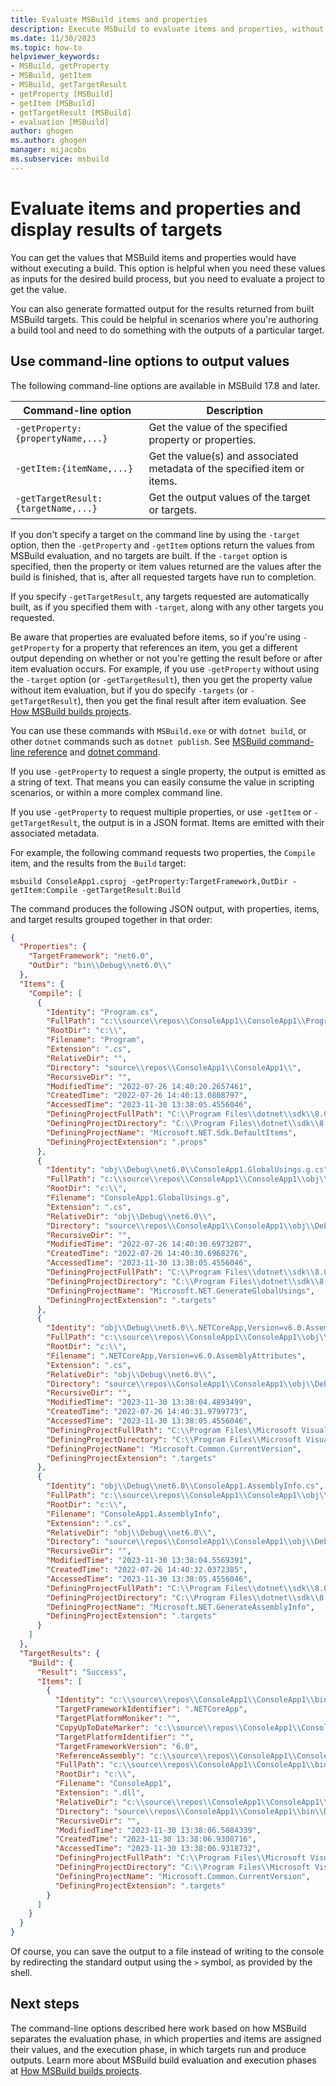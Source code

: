 ```yaml
---
title: Evaluate MSBuild items and properties
description: Execute MSBuild to evaluate items and properties, without necessarily running a full build, or get the results of running a specific target or targets.
ms.date: 11/30/2023
ms.topic: how-to
helpviewer_keywords:
- MSBuild, getProperty
- MSBuild, getItem
- MSBuild, getTargetResult
- getProperty [MSBuild]
- getItem [MSBuild]
- getTargetResult [MSBuild]
- evaluation [MSBuild]
author: ghogen
ms.author: ghogen
manager: mijacobs
ms.subservice: msbuild
---
```

# Evaluate items and properties and display results of targets

You can get the values that MSBuild items and properties would have without executing a build. This option is helpful when you need these values as inputs for the desired build process, but you need to evaluate a project to get the value.

You can also generate formatted output for the results returned from built MSBuild targets. This could be helpful in scenarios where you're authoring a build tool and need to do something with the outputs of a particular target.

## Use command-line options to output values

The following command-line options are available in MSBuild 17.8 and later.

| Command-line option | Description |
| - | - |
|`-getProperty:{propertyName,...}` | Get the value of the specified property or properties. |
|`-getItem:{itemName,...}` | Get the value(s) and associated metadata of the specified item or items. |
|`-getTargetResult:{targetName,...}` | Get the output values of the target or targets. |

If you don't specify a target on the command line by using the `-target` option, then the `-getProperty` and `-getItem` options return the values from MSBuild evaluation, and no targets are built. If the `-target` option is specified, then the property or item values returned are the values after the build is finished, that is, after all requested targets have run to completion.

If you specify `-getTargetResult`, any targets requested are automatically built, as if you specified them with `-target`, along with any other targets you requested.

Be aware that properties are evaluated before items, so if you're using `-getProperty` for a property that references an item, you get a different output depending on whether or not you're getting the result before or after item evaluation occurs.  For example, if you use `-getProperty` without using the `-target` option (or `-getTargetResult`), then you get the property value without item evaluation, but if you do specify `-targets` (or `-getTargetResult`), then you get the final result after item evaluation. See [How MSBuild builds projects](build-process-overview.md).

You can use these commands with `MSBuild.exe` or with `dotnet build`, or other `dotnet` commands such as `dotnet publish`. See [MSBuild command-line reference](msbuild-command-line-reference.md) and [dotnet command](/dotnet/core/tools/dotnet).

If you use `-getProperty` to request a single property, the output is emitted as a string of text. That means you can easily consume the value in scripting scenarios, or within a more complex command line.

If you use `-getProperty` to request multiple properties, or use `-getItem` or `-getTargetResult`, the output is in a JSON format. Items are emitted with their associated metadata.

For example, the following command requests two properties, the `Compile` item, and the results from the `Build` target:

```dotnetcli
msbuild ConsoleApp1.csproj -getProperty:TargetFramework,OutDir -getItem:Compile -getTargetResult:Build
```

The command produces the following JSON output, with properties, items, and target results grouped together in that order:

```json
{
  "Properties": {
    "TargetFramework": "net6.0",
    "OutDir": "bin\\Debug\\net6.0\\"
  },
  "Items": {
    "Compile": [
      {
        "Identity": "Program.cs",
        "FullPath": "c:\\source\\repos\\ConsoleApp1\\ConsoleApp1\\Program.cs",
        "RootDir": "c:\\",
        "Filename": "Program",
        "Extension": ".cs",
        "RelativeDir": "",
        "Directory": "source\\repos\\ConsoleApp1\\ConsoleApp1\\",
        "RecursiveDir": "",
        "ModifiedTime": "2022-07-26 14:40:20.2657461",
        "CreatedTime": "2022-07-26 14:40:13.0808797",
        "AccessedTime": "2023-11-30 13:38:05.4556046",
        "DefiningProjectFullPath": "C:\\Program Files\\dotnet\\sdk\\8.0.100\\Sdks\\Microsoft.NET.Sdk\\targets\\Microsoft.NET.Sdk.DefaultItems.props",
        "DefiningProjectDirectory": "C:\\Program Files\\dotnet\\sdk\\8.0.100\\Sdks\\Microsoft.NET.Sdk\\targets\\",
        "DefiningProjectName": "Microsoft.NET.Sdk.DefaultItems",
        "DefiningProjectExtension": ".props"
      },
      {
        "Identity": "obj\\Debug\\net6.0\\ConsoleApp1.GlobalUsings.g.cs",
        "FullPath": "c:\\source\\repos\\ConsoleApp1\\ConsoleApp1\\obj\\Debug\\net6.0\\ConsoleApp1.GlobalUsings.g.cs",
        "RootDir": "c:\\",
        "Filename": "ConsoleApp1.GlobalUsings.g",
        "Extension": ".cs",
        "RelativeDir": "obj\\Debug\\net6.0\\",
        "Directory": "source\\repos\\ConsoleApp1\\ConsoleApp1\\obj\\Debug\\net6.0\\",
        "RecursiveDir": "",
        "ModifiedTime": "2022-07-26 14:40:30.6973207",
        "CreatedTime": "2022-07-26 14:40:30.6968276",
        "AccessedTime": "2023-11-30 13:38:05.4556046",
        "DefiningProjectFullPath": "C:\\Program Files\\dotnet\\sdk\\8.0.100\\Sdks\\Microsoft.NET.Sdk\\targets\\Microsoft.NET.GenerateGlobalUsings.targets",
        "DefiningProjectDirectory": "C:\\Program Files\\dotnet\\sdk\\8.0.100\\Sdks\\Microsoft.NET.Sdk\\targets\\",
        "DefiningProjectName": "Microsoft.NET.GenerateGlobalUsings",
        "DefiningProjectExtension": ".targets"
      },
      {
        "Identity": "obj\\Debug\\net6.0\\.NETCoreApp,Version=v6.0.AssemblyAttributes.cs",
        "FullPath": "c:\\source\\repos\\ConsoleApp1\\ConsoleApp1\\obj\\Debug\\net6.0\\.NETCoreApp,Version=v6.0.AssemblyAttributes.cs",
        "RootDir": "c:\\",
        "Filename": ".NETCoreApp,Version=v6.0.AssemblyAttributes",
        "Extension": ".cs",
        "RelativeDir": "obj\\Debug\\net6.0\\",
        "Directory": "source\\repos\\ConsoleApp1\\ConsoleApp1\\obj\\Debug\\net6.0\\",
        "RecursiveDir": "",
        "ModifiedTime": "2023-11-30 13:38:04.4893499",
        "CreatedTime": "2022-07-26 14:40:31.9799773",
        "AccessedTime": "2023-11-30 13:38:05.4556046",
        "DefiningProjectFullPath": "C:\\Program Files\\Microsoft Visual Studio\\2022\\Preview\\MSBuild\\Current\\Bin\\amd64\\Microsoft.Common.CurrentVersion.targets",
        "DefiningProjectDirectory": "C:\\Program Files\\Microsoft Visual Studio\\2022\\Preview\\MSBuild\\Current\\Bin\\amd64\\",
        "DefiningProjectName": "Microsoft.Common.CurrentVersion",
        "DefiningProjectExtension": ".targets"
      },
      {
        "Identity": "obj\\Debug\\net6.0\\ConsoleApp1.AssemblyInfo.cs",
        "FullPath": "c:\\source\\repos\\ConsoleApp1\\ConsoleApp1\\obj\\Debug\\net6.0\\ConsoleApp1.AssemblyInfo.cs",
        "RootDir": "c:\\",
        "Filename": "ConsoleApp1.AssemblyInfo",
        "Extension": ".cs",
        "RelativeDir": "obj\\Debug\\net6.0\\",
        "Directory": "source\\repos\\ConsoleApp1\\ConsoleApp1\\obj\\Debug\\net6.0\\",
        "RecursiveDir": "",
        "ModifiedTime": "2023-11-30 13:38:04.5569391",
        "CreatedTime": "2022-07-26 14:40:32.0372385",
        "AccessedTime": "2023-11-30 13:38:05.4556046",
        "DefiningProjectFullPath": "C:\\Program Files\\dotnet\\sdk\\8.0.100\\Sdks\\Microsoft.NET.Sdk\\targets\\Microsoft.NET.GenerateAssemblyInfo.targets",
        "DefiningProjectDirectory": "C:\\Program Files\\dotnet\\sdk\\8.0.100\\Sdks\\Microsoft.NET.Sdk\\targets\\",
        "DefiningProjectName": "Microsoft.NET.GenerateAssemblyInfo",
        "DefiningProjectExtension": ".targets"
      }
    ]
  },
  "TargetResults": {
    "Build": {
      "Result": "Success",
      "Items": [
        {
          "Identity": "c:\\source\\repos\\ConsoleApp1\\ConsoleApp1\\bin\\Debug\\net6.0\\ConsoleApp1.dll",
          "TargetFrameworkIdentifier": ".NETCoreApp",
          "TargetPlatformMoniker": "",
          "CopyUpToDateMarker": "c:\\source\\repos\\ConsoleApp1\\ConsoleApp1\\obj\\Debug\\net6.0\\ConsoleApp1.csproj.CopyComplete",
          "TargetPlatformIdentifier": "",
          "TargetFrameworkVersion": "6.0",
          "ReferenceAssembly": "c:\\source\\repos\\ConsoleApp1\\ConsoleApp1\\obj\\Debug\\net6.0\\ref\\ConsoleApp1.dll",
          "FullPath": "c:\\source\\repos\\ConsoleApp1\\ConsoleApp1\\bin\\Debug\\net6.0\\ConsoleApp1.dll",
          "RootDir": "c:\\",
          "Filename": "ConsoleApp1",
          "Extension": ".dll",
          "RelativeDir": "c:\\source\\repos\\ConsoleApp1\\ConsoleApp1\\bin\\Debug\\net6.0\\",
          "Directory": "source\\repos\\ConsoleApp1\\ConsoleApp1\\bin\\Debug\\net6.0\\",
          "RecursiveDir": "",
          "ModifiedTime": "2023-11-30 13:38:06.5084339",
          "CreatedTime": "2023-11-30 13:38:06.9308716",
          "AccessedTime": "2023-11-30 13:38:06.9318732",
          "DefiningProjectFullPath": "C:\\Program Files\\Microsoft Visual Studio\\2022\\Preview\\MSBuild\\Current\\Bin\\amd64\\Microsoft.Common.CurrentVersion.targets",
          "DefiningProjectDirectory": "C:\\Program Files\\Microsoft Visual Studio\\2022\\Preview\\MSBuild\\Current\\Bin\\amd64\\",
          "DefiningProjectName": "Microsoft.Common.CurrentVersion",
          "DefiningProjectExtension": ".targets"
        }
      ]
    }
  }
}
```

Of course, you can save the output to a file instead of writing to the console by redirecting the standard output using the `>` symbol, as provided by the shell.

## Next steps

The command-line options described here work based on how MSBuild separates the evaluation phase, in which properties and items are assigned their values, and the execution phase, in which targets run and produce outputs. Learn more about MSBuild build evaluation and execution phases at [How MSBuild builds projects](build-process-overview.md).
